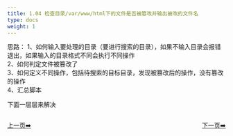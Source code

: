 ```yaml
---
title: 1.04 检查目录/var/www/html下的文件是否被篡改并输出被改的文件名
type: docs
weight: 1
---
```


思路：
1、如何输入要处理的目录（要进行搜索的目录），如果不输入目录会报错退出，如果输入的目录格式不同会执行不同操作   
2、如何判定文件被篡改了    
3、如何定义不同操作，包括待搜索的目标目录，发现被篡改后的操作，没有篡改的操作     
4、汇总脚本      

下面一层层来解决   




<div style="display: flex;justify-content: space-between;align-items: center;">
<p><a href="https://books.linuxwt.com/linuxwtsbc/ChapterOne/shell3">上一页➡️</a></p>
<p><a href="https://books.linuxwt.com/linuxwtsbc/ChapterOne/shell5">下一页➡️</a></p>
</div>